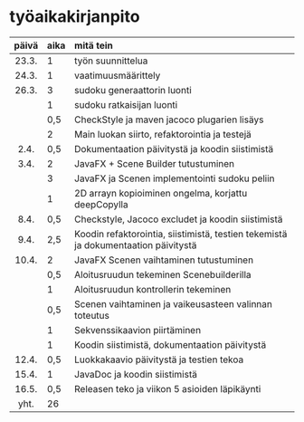 # työaikakirjanpito

|päivä	|aika	|mitä tein|
|:----:	|:-----	|:-----	|
|23.3.	|1	|työn suunnittelua|
|24.3.	|1	|vaatimuusmäärittely|
|26.3.	|3	|sudoku generaattorin luonti|
|	|1	|sudoku ratkaisijan luonti|
|	|0,5	|CheckStyle ja maven jacoco plugarien lisäys|
|	|2	|Main luokan siirto, refaktorointia ja testejä|
|2.4.	|0,5	|Dokumentaation päivitystä ja koodin siistimistä|
|3.4.	|2	|JavaFX + Scene Builder tutustuminen|
|	|3	|JavaFX ja Scenen implementointi sudoku peliin|
|	|1	|2D arrayn kopioiminen ongelma, korjattu deepCopylla|
|8.4.	|0,5	|Checkstyle, Jacoco excludet ja koodin siistimistä|
|9.4.	|2,5	|Koodin refaktorointia, siistimistä, testien tekemistä ja dokumentaation päivitystä|
|10.4.	|2	|JavaFX Scenen vaihtaminen tutustuminen|
|	|0,5	|Aloitusruudun tekeminen Scenebuilderilla|
|	|1	|Aloitusruudun kontrollerin tekeminen|
|	|0,5	|Scenen vaihtaminen ja vaikeusasteen valinnan toteutus|
|	|1	|Sekvenssikaavion piirtäminen|
|	|1	|Koodin siistimistä, dokumentaation päivitystä|
|12.4.	|0,5	|Luokkakaavio päivitystä ja testien tekoa|
|15.4.	|1	|JavaDoc ja koodin siistimistä|
|16.5.	|0,5	|Releasen teko ja viikon 5 asioiden läpikäynti|
|yht.	|26	|
